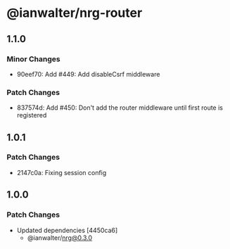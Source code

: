 # @ianwalter/nrg-router

## 1.1.0

### Minor Changes

- 90eef70: Add #449: Add disableCsrf middleware

### Patch Changes

- 837574d: Add #450: Don't add the router middleware until first route is registered

## 1.0.1

### Patch Changes

- 2147c0a: Fixing session config

## 1.0.0

### Patch Changes

- Updated dependencies [4450ca6]
  - @ianwalter/nrg@0.3.0
